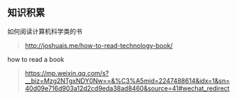 ## 知识积累
如何阅读计算机科学类的书
> http://joshuais.me/how-to-read-technology-book/

how to read a book
> https://mp.weixin.qq.com/s?__biz=Mzg2NTgxNDY0Nw==&%C3%A5mid=2247488614&idx=1&sn=40d09e716d903a12d2cd9eda38ad8460&source=41#wechat_redirect
